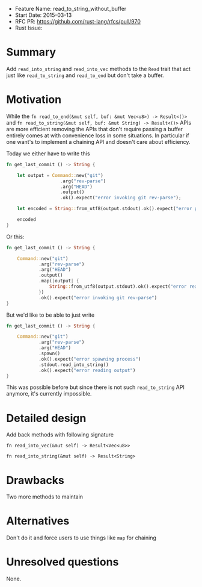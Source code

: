 - Feature Name: read_to_string_without_buffer
- Start Date: 2015-03-13
- RFC PR: https://github.com/rust-lang/rfcs/pull/970
- Rust Issue:

# Summary

Add `read_into_string` and `read_into_vec` methods to the `Read` trait that
act just like `read_to_string` and `read_to_end` but don't take a buffer.

# Motivation

While the `fn read_to_end(&mut self, buf: &mut Vec<u8>) -> Result<()>` and
`fn read_to_string(&mut self, buf: &mut String) -> Result<()>` APIs are more
efficient removing the APIs that don't require passing a buffer entirely comes
at with convenience loss in some situations. In particular if one want's to
implement a chaining API and doesn't care about efficiency.

Today we either have to write this

```rust
fn get_last_commit () -> String {

    let output = Command::new("git")
                    .arg("rev-parse")
                    .arg("HEAD")
                    .output()
                    .ok().expect("error invoking git rev-parse");

    let encoded = String::from_utf8(output.stdout).ok().expect("error parsing output of git rev-parse");

    encoded
}
```

Or this:


```rust
fn get_last_commit () -> String {

    Command::new("git")
            .arg("rev-parse")
            .arg("HEAD")
            .output()
            .map(|output| {
                String::from_utf8(output.stdout).ok().expect("error reading into string")
            })
            .ok().expect("error invoking git rev-parse")
}
```

But we'd like to be able to just write

```rust
fn get_last_commit () -> String {

    Command::new("git")
            .arg("rev-parse")
            .arg("HEAD")
            .spawn()
            .ok().expect("error spawning process")
            .stdout.read_into_string()
            .ok().expect("error reading output")
}
```

This was possible before but since there is not such `read_to_string` API
anymore, it's currently impossible.


# Detailed design

Add back methods with following signature

`fn read_into_vec(&mut self) -> Result<Vec<u8>>`

`fn read_into_string(&mut self) -> Result<String>`

# Drawbacks

Two more methods to maintain

# Alternatives

Don't do it and force users to use things like `map` for chaining

# Unresolved questions

None.
